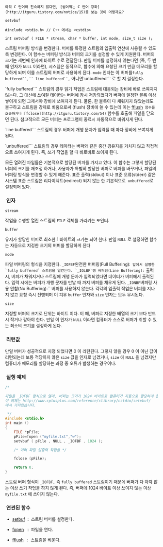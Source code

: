 


```warning
아직 C 언어와 친숙하지 않다면, [씹어먹는 C 언어 강좌](http://itguru.tistory.com/notice/15)를 보는 것이 어떻까요?

```

`setvbuf`



```info
#include <stdio.h> // C++ 에서는 <cstdio>

int setvbuf ( FILE * stream, char * buffer, int mode, size_t size );

```

스트림 버퍼링 방식을 변경한다.
버퍼를 특정한 스트림의 입출력 연산에 사용될 수 있도록 변경한다. 이 함수는 버퍼링 방식과 버퍼의 크기를 설정할 수 있게 지원한다.
버퍼의 크기는 세번째 인자에 바이트 수로 전달된다.
만일 버퍼를 설정하지 않는다면 (즉, 두 번째 인자가 `NULL` 이라면), 시스템은 동적으로, 함수에 의해 요청된 크기 만큼 메모리를 할당하게 되며 이를 스트림의 버퍼로 사용하게 된다.
`mode` 인자는 이 버퍼를`fully buffered``,`` line buffered``,` 아니면`unbuffered``` 로 할 지 결정한다.

`fully buffered``` 스트림의 경우 읽기 작업은 스트림에 대응되는 장비에 바로 쓰여지지 않는다. 그 대신에 쓰여질 데이터는 버퍼에 잠시 저장되었다가 버퍼에 일정한 블록 이상 쌓이게 되면 그제서야 장비에 쓰여지게 된다. 물론, 한 블록이 다 채워지지 않았는데도 불구하고 스트림을 강제로 비움으로써 (flush) 장비에 쓸 수 있는데 이는 [fflush](http://itguru.tistory.com/57)`` 함수를 호출하거나 [fclose](http://itguru.tistory.com/54)`` 함수를 호출해 파일을 닫으면 된다. 참고적으로 모든 버퍼는 프로그램이 종료시 자동적으로 비워지게 된다.

`line buffered``` 스트림의 경우 버퍼에 개행 문자가 입력될 때 마다 장비에 쓰여지게 된다.

`unbuffered``` 스트림의 경우 데이터는 버퍼와 같은 중간 경유지를 거치지 않고 직접적으로 쓰여지게 된다. 즉, 쓰기 작업을 할 때 바로바로 쓰이게 된다.

모든 열려진 파일들은 기본적으로 할당된 버퍼를 가지고 있다. 이 함수는 그렇게 할당된 버퍼의 크기를 재조정 하거나, 사용자가 특별히 할당한 버퍼로 버퍼를 바꾸거나, 파일의 버퍼링 방식을 변경할 수 있게 해준다. 표준 출력(stdout) 이나 표준 오류(stderr) 같은 시스템 표준 스트림은 리다이렉트(redirect) 되지 않는 한 기본적으로` unbuffered`로 설정되어 있다.



###  인자




`stream`

작업을 수행할 열린 스트림의 `FILE` 객체를 가리키는 포인터.

`buffer`

유저가 할당한 버퍼로 최소한 1 바이트의 크기는 되야 한다.
만일 `NULL` 로 설정하면 함수는 자동으로 지정한 크기의 버퍼를 할당하게 된다

`mode`

파일 버퍼링의 형식을 지정한다.
`_IOFBF`완전한 버퍼링(Full Buffering):`` 앞에서 설명한 `fully buffered` 스트림을 일컫는다.
`_IOLBF`행 버퍼링(Line Buffering):`` 출력시, 버퍼가 채워지거나 스트림에 개행 문자가 입력되었다면 데이터가 버퍼에서 출력된다. 입력 시에는 버퍼가 개행 문자를 만날 때 까지 버퍼를 채우게 된다.
`_IONBF`버퍼링 사용 안함(No Buffering):`` 버퍼를 사용하지 않는다. 각각의 입출력 작업은 버퍼를 지나지 않고 요청 즉시 진행되며 이 겨우 `buffer` 인자와 `size` 인자는 모두 무시된다.

`size`

지정할 버퍼의 크기로 단위는 바이트 이다. 이 때, 버퍼로 지정한 배열의 크기 보다 반드시 작거나 같아야 한다.
만일 이 인자가 `NULL` 이라면 컴퓨터가 스스로 버퍼가 취할 수 있는 최소의 크기를 결정하게 된다.



###  리턴값




만일 버퍼가 성공적으로 지정 되었다면 0 이 리턴된다.
그렇지 않을 경우 0 이 아닌 값이 리턴되는데 보통 적당하지 않은 `size` 값을 인자로 넘겼거나, `size` 에 `NULL` 을 넘겼지만 컴퓨터가 메모리를 할당하는 과정 중 오류가 발생하는 경우이다.



###  실행 예제




```cpp
/*

파일을 _IOFBF 형식으로 열며, 버퍼는 크기가 1024 바이트로 컴퓨터가 자동으로 할당하게 한다.
이 예제는 http://www.cplusplus.com/reference/clibrary/cstdio/setvbuf/
에서 가져왔습니다.

 */
#include <stdio.h>
int main ()
{
    FILE *pFile;
    pFile=fopen ("myfile.txt","w");
    setvbuf ( pFile , NULL , _IOFBF , 1024 );

    /* 여러 파일 입출력 작업들 */

    fclose (pFile);

    return 0;
}
```


스트림 버퍼 형식이 `_IOFBF,` 즉 `fully buffered` 스트림이기 때문에 버퍼가 다 차지 않는 이상 쓰기 작업을 하지 않게 된다. 즉, 버퍼에 1024 바이트 이상 쓰이지 않는 이상 `myfile.txt` 에 쓰이지 않는다.



###  연관된 함수


*  [setbuf](http://itguru.tistory.com/61)  :  스트림 버퍼를 설정한다.




*  [fopen](http://itguru.tistory.com/58)   :  파일을 연다.

*  [fflush](http://itguru.tistory.com/57)   :  스트림을 비운다.






